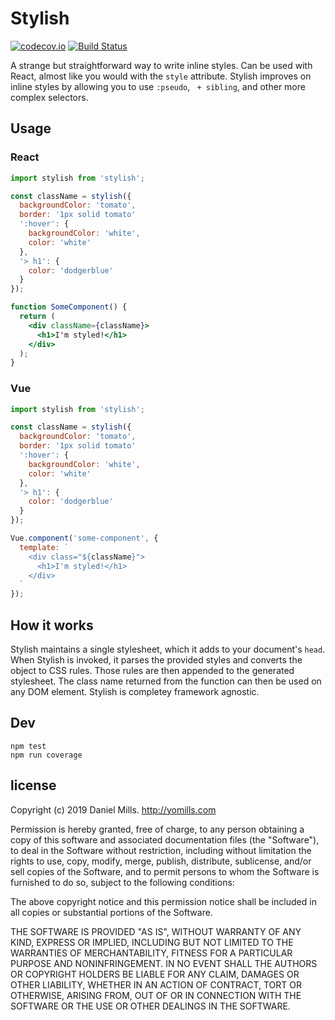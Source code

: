 # Stylish

[![codecov.io](https://codecov.io/github/dmamills/stylish/coverage.svg?branch=master)](https://codecov.io/github/dmamills/stylish?branch=master) [![Build Status](https://secure.travis-ci.org/dmamills/stylish.png)](http://travis-ci.org/dmamills/stylish)

A strange but straightforward way to write inline styles.
Can be used with React, almost like you would with the `style` attribute.
Stylish improves on inline styles by allowing you to use `:pseudo`, ` + sibling`, and other more complex selectors.

## Usage

### React
```jsx
import stylish from 'stylish';

const className = stylish({
  backgroundColor: 'tomato',
  border: '1px solid tomato'
  ':hover': {
    backgroundColor: 'white',
    color: 'white'
  },
  '> h1': {
    color: 'dodgerblue'
  }
});

function SomeComponent() {
  return (
    <div className={className}>
      <h1>I'm styled!</h1>
    </div>
  );
}
```

### Vue
```js
import stylish from 'stylish';

const className = stylish({
  backgroundColor: 'tomato',
  border: '1px solid tomato'
  ':hover': {
    backgroundColor: 'white',
    color: 'white'
  },
  '> h1': {
    color: 'dodgerblue'
  }
});

Vue.component('some-component', {
  template: `
    <div class="${className}">
      <h1>I'm styled!</h1>
    </div>
  `
});
```

## How it works

Stylish maintains a single stylesheet, which it adds to your document's `head`.
When Stylish is invoked, it parses the provided styles and converts the object to CSS rules.
Those rules are then appended to the generated stylesheet.
The class name returned from the function can then be used on any DOM element.
Stylish is completey framework agnostic.

## Dev

```
npm test
npm run coverage
```


## license

Copyright (c) 2019 Daniel Mills. http://yomills.com

Permission is hereby granted, free of charge, to any person obtaining a copy
of this software and associated documentation files (the "Software"), to deal
in the Software without restriction, including without limitation the rights
to use, copy, modify, merge, publish, distribute, sublicense, and/or sell
copies of the Software, and to permit persons to whom the Software is
furnished to do so, subject to the following conditions:

The above copyright notice and this permission notice shall be included in
all copies or substantial portions of the Software.

THE SOFTWARE IS PROVIDED "AS IS", WITHOUT WARRANTY OF ANY KIND, EXPRESS OR
IMPLIED, INCLUDING BUT NOT LIMITED TO THE WARRANTIES OF MERCHANTABILITY,
FITNESS FOR A PARTICULAR PURPOSE AND NONINFRINGEMENT. IN NO EVENT SHALL THE
AUTHORS OR COPYRIGHT HOLDERS BE LIABLE FOR ANY CLAIM, DAMAGES OR OTHER
LIABILITY, WHETHER IN AN ACTION OF CONTRACT, TORT OR OTHERWISE, ARISING FROM,
OUT OF OR IN CONNECTION WITH THE SOFTWARE OR THE USE OR OTHER DEALINGS IN
THE SOFTWARE.
